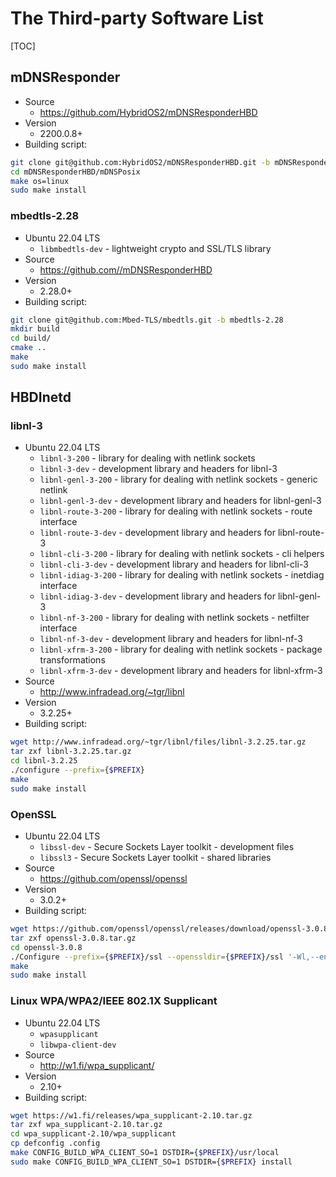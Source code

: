 # The Third-party Software List

[TOC]

## mDNSResponder

- Source
   + <https://github.com/HybridOS2/mDNSResponderHBD>
- Version
   + 2200.0.8+
- Building script:

```bash
git clone git@github.com:HybridOS2/mDNSResponderHBD.git -b mDNSResponder-2200.0.8-hbd
cd mDNSResponderHBD/mDNSPosix
make os=linux
sudo make install
```

### mbedtls-2.28

- Ubuntu 22.04 LTS
   + `libmbedtls-dev` - lightweight crypto and SSL/TLS library
- Source
   + <https://github.com//mDNSResponderHBD>
- Version
   + 2.28.0+
- Building script:

```bash
git clone git@github.com:Mbed-TLS/mbedtls.git -b mbedtls-2.28
mkdir build
cd build/
cmake ..
make
sudo make install
```

## HBDInetd

### libnl-3

- Ubuntu 22.04 LTS
   + `libnl-3-200` - library for dealing with netlink sockets
   + `libnl-3-dev` -  development library and headers for libnl-3
   + `libnl-genl-3-200` - library for dealing with netlink sockets - generic netlink
   + `libnl-genl-3-dev` - development library and headers for libnl-genl-3
   + `libnl-route-3-200` - library for dealing with netlink sockets - route interface
   + `libnl-route-3-dev` - development library and headers for libnl-route-3
   + `libnl-cli-3-200` - library for dealing with netlink sockets - cli helpers
   + `libnl-cli-3-dev` - development library and headers for libnl-cli-3
   + `libnl-idiag-3-200` - library for dealing with netlink sockets - inetdiag interface
   + `libnl-idiag-3-dev` - development library and headers for libnl-genl-3
   + `libnl-nf-3-200` - library for dealing with netlink sockets - netfilter interface
   + `libnl-nf-3-dev` - development library and headers for libnl-nf-3
   + `libnl-xfrm-3-200` - library for dealing with netlink sockets - package transformations
   + `libnl-xfrm-3-dev` - development library and headers for libnl-xfrm-3
- Source
   + <http://www.infradead.org/~tgr/libnl>
- Version
   + 3.2.25+
- Building script:

```bash
wget http://www.infradead.org/~tgr/libnl/files/libnl-3.2.25.tar.gz
tar zxf libnl-3.2.25.tar.gz
cd libnl-3.2.25
./configure --prefix={$PREFIX}
make
sudo make install
```

### OpenSSL

- Ubuntu 22.04 LTS
   + `libssl-dev` - Secure Sockets Layer toolkit - development files
   + `libssl3` - Secure Sockets Layer toolkit - shared libraries
- Source
   + <https://github.com/openssl/openssl>
- Version
   + 3.0.2+
- Building script:

```bash
wget https://github.com/openssl/openssl/releases/download/openssl-3.0.8/openssl-3.0.8.tar.gz
tar zxf openssl-3.0.8.tar.gz
cd openssl-3.0.8
./Configure --prefix={$PREFIX}/ssl --openssldir={$PREFIX}/ssl '-Wl,--enable-new-dtags,-rpath,$(LIBRPATH)'
make
sudo make install
```

### Linux WPA/WPA2/IEEE 802.1X Supplicant

- Ubuntu 22.04 LTS
   + `wpasupplicant`
   + `libwpa-client-dev`
- Source
   + <http://w1.fi/wpa_supplicant/>
- Version
   + 2.10+
- Building script:

```bash
wget https://w1.fi/releases/wpa_supplicant-2.10.tar.gz
tar zxf wpa_supplicant-2.10.tar.gz
cd wpa_supplicant-2.10/wpa_supplicant
cp defconfig .config
make CONFIG_BUILD_WPA_CLIENT_SO=1 DSTDIR={$PREFIX}/usr/local
sudo make CONFIG_BUILD_WPA_CLIENT_SO=1 DSTDIR={$PREFIX} install
```

